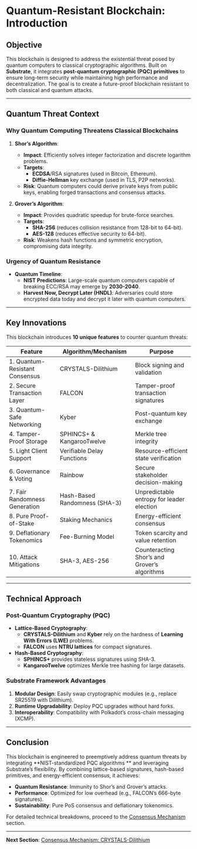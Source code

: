 # Quantum-Resistant Blockchain: Introduction

## **Objective**

This blockchain is designed to address the existential threat posed by quantum computers to classical cryptographic
algorithms. Built on **Substrate**, it integrates **post-quantum cryptographic (PQC) primitives** to ensure long-term
security while maintaining high performance and decentralization. The goal is to create a future-proof blockchain
resistant to both classical and quantum attacks.

---

## **Quantum Threat Context**

### **Why Quantum Computing Threatens Classical Blockchains**

1. **Shor’s Algorithm**:
    - **Impact**: Efficiently solves integer factorization and discrete logarithm problems.
    - **Targets**:
        - **ECDSA**/RSA signatures (used in Bitcoin, Ethereum).
        - **Diffie-Hellman** key exchange (used in TLS, P2P networks).
    - **Risk**: Quantum computers could derive private keys from public keys, enabling forged transactions and consensus
      attacks.

2. **Grover’s Algorithm**:
    - **Impact**: Provides quadratic speedup for brute-force searches.
    - **Targets**:
        - **SHA-256** (reduces collision resistance from 128-bit to 64-bit).
        - **AES-128** (reduces effective security to 64-bit).
    - **Risk**: Weakens hash functions and symmetric encryption, compromising data integrity.

### **Urgency of Quantum Resistance**

- **Quantum Timeline**:
    - **NIST Predictions**: Large-scale quantum computers capable of breaking ECC/RSA may emerge by **2030-2040**.
    - **Harvest Now, Decrypt Later (HNDL)**: Adversaries could store encrypted data today and decrypt it later with
      quantum computers.

---

## **Key Innovations**

This blockchain introduces **10 unique features** to counter quantum threats:

| **Feature**                    | **Algorithm/Mechanism**       | **Purpose**                                  |  
|--------------------------------|-------------------------------|----------------------------------------------|  
| 1. Quantum-Resistant Consensus | CRYSTALS-Dilithium            | Block signing and validation                 |  
| 2. Secure Transaction Layer    | FALCON                        | Tamper-proof transaction signatures          |  
| 3. Quantum-Safe Networking     | Kyber                         | Post-quantum key exchange                    |  
| 4. Tamper-Proof Storage        | SPHINCS+ & KangarooTwelve     | Merkle tree integrity                        |  
| 5. Light Client Support        | Verifiable Delay Functions    | Resource-efficient state verification        |  
| 6. Governance & Voting         | Rainbow                       | Secure stakeholder decision-making           |  
| 7. Fair Randomness Generation  | Hash-Based Randomness (SHA-3) | Unpredictable entropy for leader election    |  
| 8. Pure Proof-of-Stake         | Staking Mechanics             | Energy-efficient consensus                   |  
| 9. Deflationary Tokenomics     | Fee-Burning Model             | Token scarcity and value retention           |  
| 10. Attack Mitigations         | SHA-3, AES-256                | Counteracting Shor’s and Grover’s algorithms |  

---

## **Technical Approach**

### **Post-Quantum Cryptography (PQC)**

- **Lattice-Based Cryptography**:
    - **CRYSTALS-Dilithium** and **Kyber** rely on the hardness of **Learning With Errors (LWE)** problems.
    - **FALCON** uses **NTRU lattices** for compact signatures.
- **Hash-Based Cryptography**:
    - **SPHINCS+** provides stateless signatures using SHA-3.
    - **KangarooTwelve** optimizes Merkle tree hashing for large datasets.

### **Substrate Framework Advantages**

1. **Modular Design**: Easily swap cryptographic modules (e.g., replace SR25519 with Dilithium).
2. **Runtime Upgradability**: Deploy PQC upgrades without hard forks.
3. **Interoperability**: Compatibility with Polkadot’s cross-chain messaging (XCMP).

---

## **Conclusion**

This blockchain is engineered to preemptively address quantum threats by integrating **NIST-standardized PQC algorithms
**
and leveraging Substrate’s flexibility. By combining lattice-based signatures, hash-based primitives, and
energy-efficient consensus, it achieves:

- **Quantum Resistance**: Immunity to Shor’s and Grover’s attacks.
- **Performance**: Optimized for low overhead (e.g., FALCON’s 666-byte signatures).
- **Sustainability**: Pure PoS consensus and deflationary tokenomics.

For detailed technical breakdowns, proceed to the [Consensus Mechanism](/consensus-mechanism.md) section.

---

**Next Section**: [Consensus Mechanism: CRYSTALS-Dilithium](/consensus-mechanism.md)  